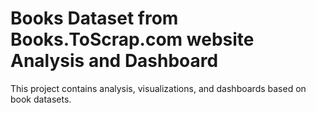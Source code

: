 # Books Dataset from Books.ToScrap.com website Analysis and Dashboard 

This project contains analysis, visualizations, and dashboards based on book datasets.
